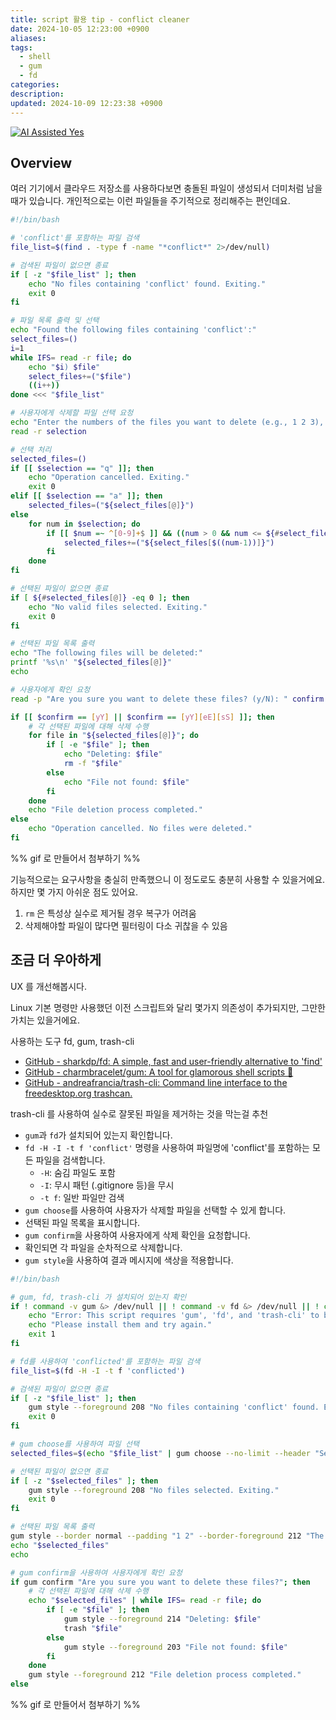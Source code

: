 ```yaml
---
title: script 활용 tip - conflict cleaner
date: 2024-10-05 12:23:00 +0900
aliases: 
tags:
  - shell
  - gum
  - fd
categories: 
description: 
updated: 2024-10-09 12:23:38 +0900
---
```


[![AI Assisted Yes](https://img.shields.io/badge/AI%20Assisted-Yes-green?style=for-the-badge)](https://github.com/mefengl/made-by-ai)

## Overview

여러 기기에서 클라우드 저장소를 사용하다보면 충돌된 파일이 생성되서 더미처럼 남을 때가 있습니다. 개인적으로는 이런 파일들을 주기적으로 정리해주는 편인데요.

```bash
#!/bin/bash

# 'conflict'를 포함하는 파일 검색
file_list=$(find . -type f -name "*conflict*" 2>/dev/null)

# 검색된 파일이 없으면 종료
if [ -z "$file_list" ]; then
    echo "No files containing 'conflict' found. Exiting."
    exit 0
fi

# 파일 목록 출력 및 선택
echo "Found the following files containing 'conflict':"
select_files=()
i=1
while IFS= read -r file; do
    echo "$i) $file"
    select_files+=("$file")
    ((i++))
done <<< "$file_list"

# 사용자에게 삭제할 파일 선택 요청
echo "Enter the numbers of the files you want to delete (e.g., 1 2 3), or 'a' for all, or 'q' to quit:"
read -r selection

# 선택 처리
selected_files=()
if [[ $selection == "q" ]]; then
    echo "Operation cancelled. Exiting."
    exit 0
elif [[ $selection == "a" ]]; then
    selected_files=("${select_files[@]}")
else
    for num in $selection; do
        if [[ $num =~ ^[0-9]+$ ]] && ((num > 0 && num <= ${#select_files[@]})); then
            selected_files+=("${select_files[$((num-1))]}")
        fi
    done
fi

# 선택된 파일이 없으면 종료
if [ ${#selected_files[@]} -eq 0 ]; then
    echo "No valid files selected. Exiting."
    exit 0
fi

# 선택된 파일 목록 출력
echo "The following files will be deleted:"
printf '%s\n' "${selected_files[@]}"
echo

# 사용자에게 확인 요청
read -p "Are you sure you want to delete these files? (y/N): " confirm

if [[ $confirm == [yY] || $confirm == [yY][eE][sS] ]]; then
    # 각 선택된 파일에 대해 삭제 수행
    for file in "${selected_files[@]}"; do
        if [ -e "$file" ]; then
            echo "Deleting: $file"
            rm -f "$file"
        else
            echo "File not found: $file"
        fi
    done
    echo "File deletion process completed."
else
    echo "Operation cancelled. No files were deleted."
fi
```

%% gif 로 만들어서 첨부하기 %%

기능적으로는 요구사항을 충실히 만족했으니 이 정도로도 충분히 사용할 수 있을거에요. 하지만 몇 가지 아쉬운 점도 있어요.

1. `rm` 은 특성상 실수로 제거될 경우 복구가 어려움
2. 삭제해야할 파일이 많다면 필터링이 다소 귀찮을 수 있음

## 조금 더 우아하게

UX 를 개선해봅시다.

Linux 기본 명령만 사용했던 이전 스크립트와 달리 몇가지 의존성이 추가되지만, 그만한 가치는 있을거에요.

사용하는 도구 fd, gum, trash-cli

- [GitHub - sharkdp/fd: A simple, fast and user-friendly alternative to 'find'](https://github.com/sharkdp/fd)
- [GitHub - charmbracelet/gum: A tool for glamorous shell scripts 🎀](https://github.com/charmbracelet/gum)
- [GitHub - andreafrancia/trash-cli: Command line interface to the freedesktop.org trashcan.](https://github.com/andreafrancia/trash-cli)

trash-cli 를 사용하여 실수로 잘못된 파일을 제거하는 것을 막는걸 추천

- `gum`과 `fd`가 설치되어 있는지 확인합니다.
- `fd -H -I -t f 'conflict'` 명령을 사용하여 파일명에 'conflict'를 포함하는 모든 파일을 검색합니다.
    - `-H`: 숨김 파일도 포함
    - `-I`: 무시 패턴 (.gitignore 등)을 무시
    - `-t f`: 일반 파일만 검색
- `gum choose`를 사용하여 사용자가 삭제할 파일을 선택할 수 있게 합니다.
- 선택된 파일 목록을 표시합니다.
- `gum confirm`을 사용하여 사용자에게 삭제 확인을 요청합니다.
- 확인되면 각 파일을 순차적으로 삭제합니다.
- `gum style`을 사용하여 결과 메시지에 색상을 적용합니다.

```bash
#!/bin/bash

# gum, fd, trash-cli 가 설치되어 있는지 확인
if ! command -v gum &> /dev/null || ! command -v fd &> /dev/null || ! command -v trash &> /dev/null; then
    echo "Error: This script requires 'gum', 'fd', and 'trash-cli' to be installed."
    echo "Please install them and try again."
    exit 1
fi

# fd를 사용하여 'conflicted'를 포함하는 파일 검색
file_list=$(fd -H -I -t f 'conflicted')

# 검색된 파일이 없으면 종료
if [ -z "$file_list" ]; then
    gum style --foreground 208 "No files containing 'conflict' found. Exiting."
    exit 0
fi

# gum choose를 사용하여 파일 선택
selected_files=$(echo "$file_list" | gum choose --no-limit --header "Select files to delete (Space to select, Enter to confirm):")

# 선택된 파일이 없으면 종료
if [ -z "$selected_files" ]; then
    gum style --foreground 208 "No files selected. Exiting."
    exit 0
fi

# 선택된 파일 목록 출력
gum style --border normal --padding "1 2" --border-foreground 212 "The following files will be deleted:"
echo "$selected_files"
echo

# gum confirm을 사용하여 사용자에게 확인 요청
if gum confirm "Are you sure you want to delete these files?"; then
    # 각 선택된 파일에 대해 삭제 수행
    echo "$selected_files" | while IFS= read -r file; do
        if [ -e "$file" ]; then
            gum style --foreground 214 "Deleting: $file"
            trash "$file"
        else
            gum style --foreground 203 "File not found: $file"
        fi
    done
    gum style --foreground 212 "File deletion process completed."
else
```

%% gif 로 만들어서 첨부하기 %%
